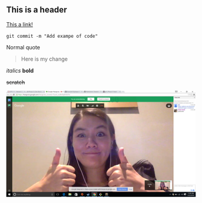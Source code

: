 ## This is a header ##
[This a link!](http:s//www.link.com "I'm a link")

```
git commit -m "Add exampe of code"

```

Normal quote
> Here is my change 


*italics*
**bold**

~~scratch~~ 

![Photo](Example_Photo.png)
